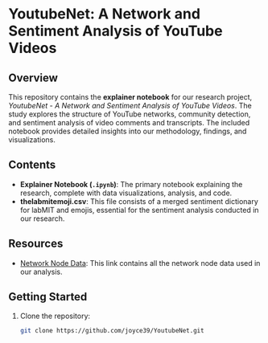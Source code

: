 # YoutubeNet: A Network and Sentiment Analysis of YouTube Videos

## Overview
This repository contains the **explainer notebook** for our research project, *YoutubeNet - A Network and Sentiment Analysis of YouTube Videos*. The study explores the structure of YouTube networks, community detection, and sentiment analysis of video comments and transcripts. The included notebook provides detailed insights into our methodology, findings, and visualizations.

## Contents
- **Explainer Notebook (`.ipynb`)**: The primary notebook explaining the research, complete with data visualizations, analysis, and code.
- **thelabmitemoji.csv**: This file consists of a merged sentiment dictionary for labMIT and emojis, essential for the sentiment analysis conducted in our research.

## Resources
- [Network Node Data](https://drive.google.com/file/d/1llgSx3hnEvWnG2k-oa6JfVfU4zCJEktn/view?usp=sharing): This link contains all the network node data used in our analysis.

## Getting Started
1. Clone the repository:
   ```bash
   git clone https://github.com/joyce39/YoutubeNet.git
